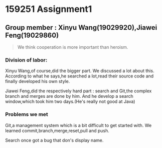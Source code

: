 # 159251 Assignment1 

## Group member : Xinyu Wang(19029920),Jiawei Feng(19029860)



>  We think cooperation is more important than heroism.



### Division of labor:

Xinyu Wang,of course,did the bigger part. We discussed a lot about this. According to what he says,he searched a lot,read their source code and finally developed his own style.

Jiawei Feng,did the respectively hard part : search and Git,the complex branch and merges are done by him. And he develop a search window,which took him two days.(He's really not good at Java)

### Problems we met

Git,a management system which is a bit difficult to get started with. We learned commit,branch,merge,reset,pull and push.

Search once got a bug that don's display name.


